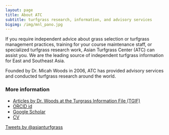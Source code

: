 ```yaml
---
layout: page
title: About ATC
subtitle: turfgrass research, information, and advisory services
bigimg: /img/mnl_pano.jpg
---
```


If you require independent advice about grass selection or turfgrass management practices, training for your course maintenance staff, or specialized turfgrass research work, Asian Turfgrass Center (ATC) can assist you. We are the leading source of independent turfgrass information for East and Southeast Asia.

Founded by Dr. Micah Woods in 2006, ATC has provided advisory services and conducted turfgrass research around the world.

### More information

* [Articles by Dr. Woods at the Turgrass Information File (TGIF)](http://ticpass.lib.msu.edu/cgi-bin/flinkbora.pl?name=Woods,%20Micah)
* [ORCID id](http://orcid.org/0000-0002-9140-5147)
* [Google Scholar](https://scholar.google.com/citations?user=JAlxOXEAAAAJ&hl=en)
* [CV](http://micahwoods.typepad.com/files/micah_woods_cv_20120723.pdf)

<a class="twitter-timeline"  href="https://twitter.com/asianturfgrass" data-widget-id="345892532867182592">Tweets by @asianturfgrass</a>
<script>!function(d,s,id){var js,fjs=d.getElementsByTagName(s)[0],p=/^http:/.test(d.location)?'http':'https';if(!d.getElementById(id)){js=d.createElement(s);js.id=id;js.src=p+"://platform.twitter.com/widgets.js";fjs.parentNode.insertBefore(js,fjs);}}(document,"script","twitter-wjs");</script>
